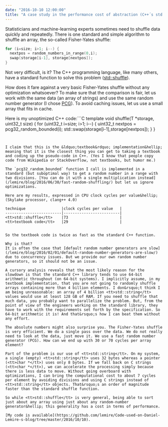 ```yaml
---
date: "2016-10-10 12:00:00"
title: "A case study in the performance cost of abstraction (C++´s std::shuffle)"
---
```




Statisticians and machine-learning experts sometimes need to shuffle data quickly and repeatedly. There is one standard and simple algorithm to shuffle an array, the so-called Fisher-Yates shuffle:
```C
for (i=size; i>1; i--) {
  nextpos = random_numbers_in_range(0,i);
  swap(storage[i-1], storage[nextpos]);
}
```


Not very difficult, is it? The C++ programming language, like many others, have a standard function to solve this problem ([std::shuffle](http://en.cppreference.com/w/cpp/algorithm/random_shuffle)).

How does it fare against a very basic Fisher-Yates shuffle without any optimization whatsoever? To make sure that the comparison is fair, let us work with the same data (an array of strings) and use the same random number generator (I chose [PCG](http://www.pcg-random.org/)). To avoid caching issues, let us use a small array that fits in cache.

Here is my unoptimized C++ code:```C
template <class T>
void  shuffle(T *storage, uint32_t size) {
    for (uint32_t i=size; i>1; i--) {
        uint32_t nextpos = pcg32_random_bounded(i);
        std::swap(storage[i-1],storage[nextpos]);
    }
}
```


I claim that this is the &ldquo;textbook&rdquo; implementation&hellip; meaning that it is the closest thing you can get to taking a textbook and coding up the pseudo-code in C++. (Yes I know that people copy code from Wikipedia or StackOverflow, not textbooks, but humor me.)

The `pcg32_random_bounded` function I call is implemented in a standard (but suboptimal way) to get a random number in a range with two divisions. [You can do it with a single multiplication instead](/lemire/blog/2016/06/30/fast-random-shuffling/) but let us ignore optimizations.

Here are my results, expressed in CPU clock cycles per value&hellip; (Skylake processor, clang++ 4.0)

technique                |clock cycles per value   |
-------------------------|-------------------------|
<tt>std::shuffle</tt>    |73                       |
<tt>textbook code</tt>   |29                       |


So the textbook code is twice as fast as the standard C++ function.

Why is that?
It is often the case that [default random number generators are slow](/lemire/blog/2016/02/01/default-random-number-generators-are-slow/) due to concurrency issues. But we provide our own random number generators, so it should not be an issue.

A cursory analysis reveals that the most likely reason for the slowdown is that the standard C++ library tends to use 64-bit arithmetic throughout (on 64-bit systems). I implicitly assume, in my textbook implementation, that you are not going to randomly shuffle arrays containing more than 4 billion elements. I don&rsquo;t think I am being unreasonable: an array of 4 billion <tt>std::string</tt> values would use at least 128 GB of RAM. If you need to shuffle that much data, you probably want to parallelize the problem. But, from the point of view of the engineers working on the standard library, they have to work with the requirements set forth by the specification. So 64-bit arithmetic it is! And that&rsquo;s how I can beat them without any effort.

The absolute numbers might also surprise you. The Fisher-Yates shuffle is very efficient. We do a single pass over the data. We do not really need to look at the data, just move it. We use a fast random number generator (PCG). How can we end up with 30 or 70 cycles per array element?

Part of the problem is our use of <tt>std::string</tt>. On my system, a single (empty) <tt>std::string</tt> uses 32 bytes whereas a pointer (<tt>char *</tt>) uses only 8 bytes. If we fall back on C strings (<tt>char *</tt>), we can accelerate the processing simply because there is less data to move. Without going overboard with optimizations, I can bring the computational cost to about 7 cycles per element by avoiding divisions and using C strings instead of <tt>std::string</tt> objects. That&rsquo;s an order of magnitude faster than the standard shuffle function.

So while <tt>std::shuffle</tt> is very general, being able to sort just about any array using just about any random-number generator&hellip; this generality has a cost in terms of performance.

[My code is available](https://github.com/lemire/Code-used-on-Daniel-Lemire-s-blog/tree/master/2016/10/10).

